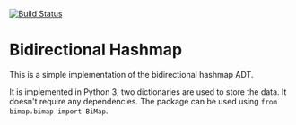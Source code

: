 [![Build Status](https://api.travis-ci.org/vandenheuvel/bimap.svg?branch=master)](https://travis-ci.org/vandenheuvel/bimap)
# Bidirectional Hashmap

This is a simple implementation of the bidirectional hashmap ADT.

It is implemented in Python 3, two dictionaries are used to store the data. It doesn't require any dependencies. The package can be used using `from bimap.bimap import BiMap`.
